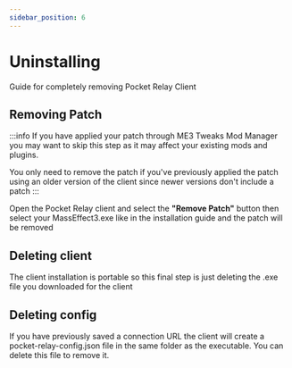 ```yaml
---
sidebar_position: 6
---
```


# Uninstalling

Guide for completely removing Pocket Relay Client

## Removing Patch

:::info
If you have applied your patch through ME3 Tweaks Mod Manager you may want to skip this
step as it may affect your existing mods and plugins.

You only need to remove the patch if you've previously applied the patch using an older
version of the client since newer versions don't include a patch 
:::

Open the Pocket Relay client and select the **"Remove Patch"** button then select your MassEffect3.exe like
in the installation guide and the patch will be removed

## Deleting client

The client installation is portable so this final step is just deleting the .exe file you downloaded for the client

## Deleting config

If you have previously saved a connection URL the client will create a pocket-relay-config.json file in the same folder
as the executable. You can delete this file to remove it.
